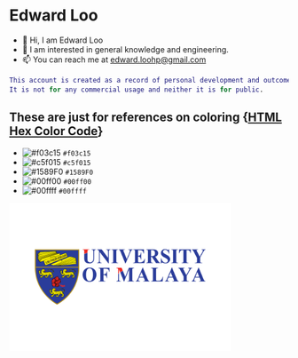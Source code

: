 # **Edward Loo**

- 👋 Hi, I am Edward Loo
- 👀 I am interested in general knowledge and engineering.
- 📫 You can reach me at edward.loohp@gmail.com

```MATLAB
This account is created as a record of personal development and outcome.
It is not for any commercial usage and neither it is for public.
```

## These are just for references on coloring  {[HTML Hex Color Code](https://www.geeksforgeeks.org/html-hex-color-codes/)}
- ![#f03c15](https://via.placeholder.com/15/f03c15/000000?text=+) `#f03c15`
- ![#c5f015](https://via.placeholder.com/15/c5f015/000000?text=+) `#c5f015`
- ![#1589F0](https://via.placeholder.com/15/1589F0/000000?text=+) `#1589F0`
- ![#00ff00](https://via.placeholder.com/15/00ff00/000000?text=+) `#00ff00`
- ![#00ffff](https://via.placeholder.com/15/00ffff/000000?text=+) `#00ffff`

<img src="UM logo.png" width=400>

<!---
edwardloo/edwardloo is a ✨ special ✨ repository because its `README.md` (this file) appears on your GitHub profile.
You can click the Preview link to take a look at your changes.
--->
